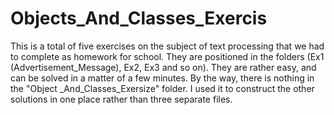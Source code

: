 # Objects_And_Classes_Exercis
This is a total of five exercises on the subject of text processing that we had to complete as homework for school. They are positioned in the folders (Ex1 (Advertisement_Message), Ex2, Ex3 and so on). They are rather easy, and can be solved in a matter of a few minutes. By the way, there is nothing in the "Object _And_Classes_Exersize" folder. I used it to construct the other solutions in one place rather than three separate files.
